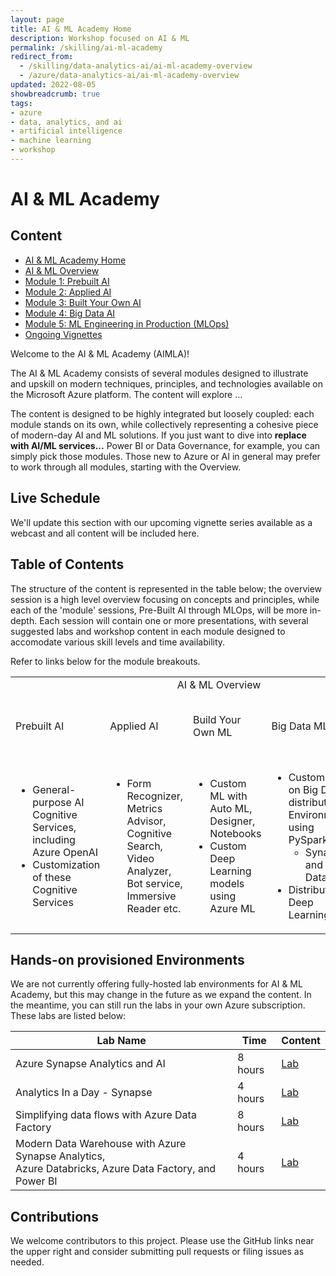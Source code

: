 ```yaml
---
layout: page
title: AI & ML Academy Home
description: Workshop focused on AI & ML
permalink: /skilling/ai-ml-academy
redirect_from:
  - /skilling/data-analytics-ai/ai-ml-academy-overview
  - /azure/data-analytics-ai/ai-ml-academy-overview
updated: 2022-08-05
showbreadcrumb: true
tags:
- azure
- data, analytics, and ai
- artificial intelligence
- machine learning
- workshop
---
```


# AI & ML Academy

## Content

* [AI & ML Academy Home](/PartnerResources/skilling/ai-ml-academy)
* [AI & ML Overview](/PartnerResources/skilling/ai-ml-academy/overview)
* [Module 1: Prebuilt AI](/PartnerResources//skilling/ai-ml-academy/prebuilt-ai)
* [Module 2: Applied AI](/PartnerResources/skilling/ai-ml-academy/applied-ai)
* [Module 3: Built Your Own AI](/PartnerResources/skilling/ai-ml-academy/build-your-own-ml)
* [Module 4: Big Data AI](/PartnerResources/skilling/ai-ml-academy/big-data-ml)
* [Module 5: ML Engineering in Production (MLOps)](/PartnerResources/skilling/ai-ml-academy/mlops)
* [Ongoing Vignettes](/PartnerResources/skilling/ai-ml-academy/vignettes)

Welcome to the AI & ML Academy (AIMLA)! 

The AI & ML Academy consists of several modules designed to illustrate and upskill on modern techniques, principles, and technologies available on the Microsoft Azure platform. The content will explore ... 

The content is designed to be highly integrated but loosely coupled: each module stands on its own, while collectively representing a cohesive piece of modern-day AI and ML solutions. If you just want to dive into **replace with AI/ML services...** Power BI or Data Governance, for example, you can simply pick those modules. Those new to Azure or AI in general may prefer to work through all modules, starting with the Overview.

## Live Schedule

We'll update this section with our upcoming vignette series available as a webcast and all content will be included here.

## Table of Contents

The structure of the content is represented in the table below; the overview session is a high level overview focusing on concepts and principles, while each of the 'module' sessions, Pre-Built AI through MLOps, will be more in-depth. Each session will contain one or more presentations, with several suggested labs and workshop content in each module designed to accomodate various skill levels and time availability.

Refer to links below for the module breakouts. 

<table>
<tr>
<td colspan="5" style="text-align: center;">AI & ML Overview</td>
</tr>
<tr>
<td>Prebuilt AI</td>
<td>Applied AI</td>
<td>Build Your Own ML</td>
<td>Big Data ML</td>
<td>ML Engineering in Production (MLOps)</td>
</tr>
<tr>
<td>
  <ul>
    <li>General-purpose AI Cognitive Services, including Azure OpenAI</li>
    <li>Customization of these Cognitive Services</li>
  </ul>
</td>
<td>
  <ul>
    <li>Form Recognizer, Metrics Advisor, Cognitive Search, Video Analyzer, Bot service, Immersive Reader etc.</li>
  </ul>
</td>
<td>
  <ul>
    <li>Custom ML with Auto ML, Designer, Notebooks</li>
    <li>Custom Deep Learning models using Azure ML</li>
  </ul>
</td>
<td>
  <ul>
    <li>Custom ML on Big Data in distributed Environments using PySpark
				<ul>
          <li>Synapse and Databricks</li>
        </ul>
    <li>Distributed Deep Learning</li>
  </ul>
</td>
<td>
  <ul>
    <li>Azure DevOps</li>
		<li>GitHub Actions</li>
    <li>MLFlow</li>
  </ul>
</td>
</tr>
</table>

## Hands-on provisioned Environments

We are not currently offering fully-hosted lab environments for AI & ML Academy, but this may change in the future as we expand the content. In the meantime, you can still run the labs in your own Azure subscription. These labs are listed below:

<!--
Want to go hands-on with a fully provisioned environment? Check out our AI & ML Academy lab environments hosted by Spektra Systems, available for a limited time. The environments are only available to United States based partners.

* Sign-up link: [https://bit.ly/3COKiz1](https://bit.ly/3COKiz1)
* Activation code: ACTIVATE1365

The lab environments available are listed below. The source content is available if you'd like to see what's covered in each lab -- however, the lab environment will display all of this info for you as you progress through the lab. Once the lab environment is started, there is a limited time to complete the lab due to the number of resources provisioned. If you'd like to keep all of the assets as you go through the lab, we recommend following the lab guides listed below and deploy the resources into your Azure account. 
-->

| Lab Name | Time | Content | 
|---|---|---|
| Azure Synapse Analytics and AI | 8 hours | [Lab](https://github.com/microsoft/MCW-Azure-Synapse-Analytics-and-AI/blob/master/Hands-on%20lab/HOL%20step-by%20step%20-%20Azure%20Synapse%20Analytics%20and%20AI.md) |
| Analytics In a Day - Synapse | 4 hours | [Lab](https://github.com/solliancenet/azure-synapse-analytics-day) |
| Simplifying data flows with Azure Data Factory | 8 hours | [Lab](https://github.com/solliancenet/tech-immersion-data-ai/blob/master/data-exp5/README.md) |
| Modern Data Warehouse with Azure Synapse Analytics, <br />Azure Databricks, Azure Data Factory, and Power BI | 4 hours | [Lab](https://github.com/solliancenet/tech-immersion-data-ai/blob/master/data-exp6/README.md) |

## Contributions

We welcome contributors to this project. Please use the GitHub links near the upper right and consider submitting pull requests or filing issues as needed.
